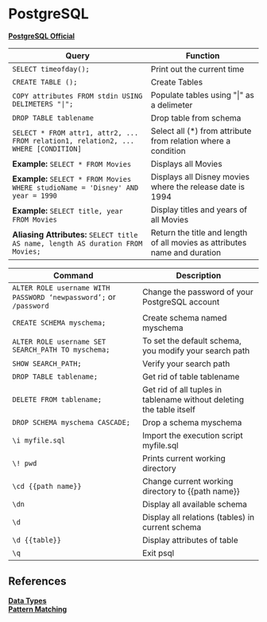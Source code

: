 # PostgreSQL

__[PostgreSQL Official](https://www.postgresql.org/docs/)__

Query  | Function  
--- | ---  
`SELECT timeofday();`  | Print out the current time  
`CREATE TABLE ();` | Create Tables  
`COPY attributes FROM stdin USING DELIMETERS "\|";`  | Populate tables using "\|" as a delimeter  
`DROP TABLE tablename` | Drop table from schema  
`SELECT * FROM attr1, attr2, ... FROM relation1, relation2, ... WHERE [CONDITION]` | Select all (*) from attribute from relation where a condition  
__Example:__ `SELECT * FROM Movies` |  Displays all Movies
__Example:__ `SELECT * FROM Movies WHERE studioName = 'Disney' AND year = 1990` |  Displays all Disney movies where the release date is 1994  
__Example:__ `SELECT title, year FROM Movies`  | Display titles and years of all Movies  
__Aliasing Attributes:__ `SELECT title AS name, length AS duration FROM Movies;`  | Return the title and length of all movies as attributes name and duration

Command | Description
--- | ---
`ALTER ROLE username WITH PASSWORD ‘newpassword’;` or `/password` | Change the password  of your PostgreSQL account  
`CREATE SCHEMA myschema;` | Create schema named myschema  
`ALTER ROLE username SET SEARCH_PATH TO myschema;` | To set the default schema, you modify your search path  
`SHOW SEARCH_PATH;` | Verify your search path  
`DROP TABLE tablename;` | Get rid of table tablename  
`DELETE FROM tablename;` | Get rid of all tuples in tablename without deleting the table itself  
`DROP SCHEMA myschema CASCADE;` | Drop a schema myschema  
`\i myfile.sql` | Import the execution script myfile.sql  
`\! pwd` | Prints current working directory  
`\cd {{path name}}` | Change current working directory to {{path name}}  
`\dn` | Display all available schema  
`\d` | Display all relations (tables) in current schema
`\d {{table}}` | Display attributes of table  
`\q` | Exit psql  

## References  

**[Data Types](http://www.postgresqltutorial.com/postgresql-data-types/)**  
**[Pattern Matching](https://www.postgresql.org/docs/9.3/functions-matching.html)**